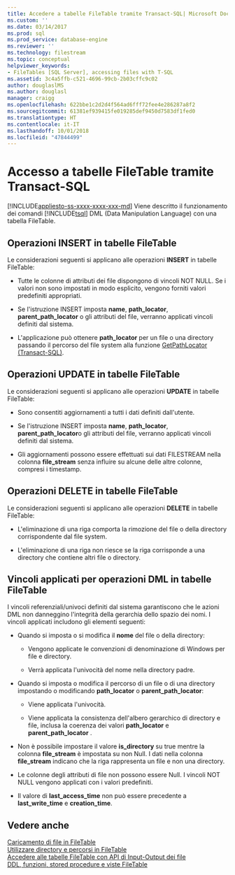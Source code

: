 ```yaml
---
title: Accedere a tabelle FileTable tramite Transact-SQL| Microsoft Docs
ms.custom: ''
ms.date: 03/14/2017
ms.prod: sql
ms.prod_service: database-engine
ms.reviewer: ''
ms.technology: filestream
ms.topic: conceptual
helpviewer_keywords:
- FileTables [SQL Server], accessing files with T-SQL
ms.assetid: 3c4a5ffb-c521-4696-99cb-2b03cffc9c02
author: douglaslMS
ms.author: douglasl
manager: craigg
ms.openlocfilehash: 622bbe1c2d2d4f564ad6fff72fee4e286287a8f2
ms.sourcegitcommit: 61381ef939415fe019285def9450d7583df1fed0
ms.translationtype: HT
ms.contentlocale: it-IT
ms.lasthandoff: 10/01/2018
ms.locfileid: "47844499"
---
```

# <a name="access-filetables-with-transact-sql"></a>Accesso a tabelle FileTable tramite Transact-SQL
[!INCLUDE[appliesto-ss-xxxx-xxxx-xxx-md](../../includes/appliesto-ss-xxxx-xxxx-xxx-md.md)]
  Viene descritto il funzionamento dei comandi [!INCLUDE[tsql](../../includes/tsql-md.md)] DML (Data Manipulation Language) con una tabella FileTable.  
  
##  <a name="BasicsInsert"></a> Operazioni INSERT in tabelle FileTable  
 Le considerazioni seguenti si applicano alle operazioni **INSERT** in tabelle FileTable:  
  
-   Tutte le colonne di attributi dei file dispongono di vincoli NOT NULL. Se i valori non sono impostati in modo esplicito, vengono forniti valori predefiniti appropriati.  
  
-   Se l'istruzione INSERT imposta **name**, **path_locator**, **parent_path_locator** o gli attributi del file, verranno applicati vincoli definiti dal sistema.  
  
-   L'applicazione può ottenere **path_locator** per un file o una directory passando il percorso del file system alla funzione [GetPathLocator &#40;Transact-SQL&#41;](../../relational-databases/system-functions/getpathlocator-transact-sql.md).  
  
##  <a name="BasicsUpdate"></a> Operazioni UPDATE in tabelle FileTable  
 Le considerazioni seguenti si applicano alle operazioni **UPDATE** in tabelle FileTable:  
  
-   Sono consentiti aggiornamenti a tutti i dati definiti dall'utente.  
  
-   Se l'istruzione INSERT imposta **name**, **path_locator**, **parent_path_locator**o gli attributi del file, verranno applicati vincoli definiti dal sistema.  
  
-   Gli aggiornamenti possono essere effettuati sui dati FILESTREAM nella colonna **file_stream** senza influire su alcune delle altre colonne, compresi i timestamp.  
  
##  <a name="BasicsDelete"></a> Operazioni DELETE in tabelle FileTable  
 Le considerazioni seguenti si applicano alle operazioni **DELETE** in tabelle FileTable:  
  
-   L'eliminazione di una riga comporta la rimozione del file o della directory corrispondente dal file system.  
  
-   L'eliminazione di una riga non riesce se la riga corrisponde a una directory che contiene altri file o directory.  
  
##  <a name="BasicsConstraints"></a> Vincoli applicati per operazioni DML in tabelle FileTable  
 I vincoli referenziali/univoci definiti dal sistema garantiscono che le azioni DML non danneggino l'integrità della gerarchia dello spazio dei nomi. I vincoli applicati includono gli elementi seguenti:  
  
-   Quando si imposta o si modifica il **nome** del file o della directory:  
  
    -   Vengono applicate le convenzioni di denominazione di Windows per file e directory.  
  
    -   Verrà applicata l'univocità del nome nella directory padre.  
  
-   Quando si imposta o modifica il percorso di un file o di una directory impostando o modificando **path_locator** o **parent_path_locator**:  
  
    -   Viene applicata l'univocità.  
  
    -   Viene applicata la consistenza dell'albero gerarchico di directory e file, inclusa la coerenza dei valori **path_locator** e **parent_path_locator** .  
  
-   Non è possibile impostare il valore **is_directory** su true mentre la colonna **file_stream** è impostata su non Null. I dati nella colonna **file_stream** indicano che la riga rappresenta un file e non una directory.  
  
-   Le colonne degli attributi di file non possono essere Null. I vincoli NOT NULL vengono applicati con i valori predefiniti.  
  
-   Il valore di **last_access_time** non può essere precedente a **last_write_time** e **creation_time**.  
  
## <a name="see-also"></a>Vedere anche  
 [Caricamento di file in FileTable](../../relational-databases/blob/load-files-into-filetables.md)   
 [Utilizzare directory e percorsi in FileTable](../../relational-databases/blob/work-with-directories-and-paths-in-filetables.md)   
 [Accedere alle tabelle FileTable con API di Input-Output dei file](../../relational-databases/blob/access-filetables-with-file-input-output-apis.md)   
 [DDL, funzioni, stored procedure e viste FileTable](../../relational-databases/blob/filetable-ddl-functions-stored-procedures-and-views.md)  
  
  
